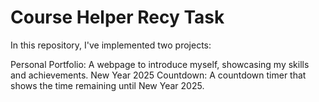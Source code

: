 # Course Helper Recy Task
In this repository, I've implemented two projects:

Personal Portfolio: A webpage to introduce myself, showcasing my skills and achievements.
New Year 2025 Countdown: A countdown timer that shows the time remaining until New Year 2025.

